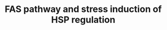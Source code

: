 ---
annotations:
- id: PW:0000681
  parent: regulatory pathway
  type: Pathway Ontology
  value: FasL mediated signaling pathway
authors:
- 169.230.77.174
- MaintBot
- Thomas
- Khanspers
- Christine Chichester
- L Dupuis
- Eweitz
description: 'This pathway describes the Fas induced apoptosis and interplay with
  Hsp27 in response to stress.  More info: [http://www.biocarta.com/pathfiles/h_hsp27Pathway.asp
  BioCarta].'
last-edited: 2021-05-16
organisms:
- Rattus norvegicus
redirect_from:
- /index.php/Pathway:WP89
- /instance/WP89
revision: null
schema-jsonld:
- '@context': https://schema.org/
  '@id': https://wikipathways.github.io/pathways/WP89.html
  '@type': Dataset
  creator:
    '@type': Organization
    name: WikiPathways
  description: 'This pathway describes the Fas induced apoptosis and interplay with
    Hsp27 in response to stress.  More info: [http://www.biocarta.com/pathfiles/h_hsp27Pathway.asp
    BioCarta].'
  keywords:
  - Apaf1
  - Arhgdib
  - Bcl2
  - CASP10
  - Casp3
  - Casp6
  - Casp7
  - Casp8
  - Casp9
  - Ceramide
  - Cflar
  - Cycs
  - Daxx
  - Dffa
  - Dffb
  - FAP1
  - Fadd
  - Faf1
  - Fas
  - Faslg
  - Glutathione
  - Hspb1
  - Il1a
  - Jun
  - Lmna
  - Lmnb1
  - Lmnb2
  - Map2k4
  - Map3k1
  - Map3k7
  - Mapk8
  - Mapkapk2
  - Mapkapk3
  - Pak1
  - Pak2
  - Parp1
  - Phosphate
  - Prkdc
  - Rb1
  - Ripk2
  - Spna2
  - Tnf
  - actin
  license: CC0
  name: FAS pathway and stress induction of HSP regulation
seo: CreativeWork
title: FAS pathway and stress induction of HSP regulation
wpid: WP89
---